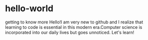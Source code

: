 # hello-world
getting to know more
Hello!I am very new to github and I realize that learning to code is essential in this modern era.Computer science is incorporated into our daily lives but goes unnoticed.
Let's learn!

